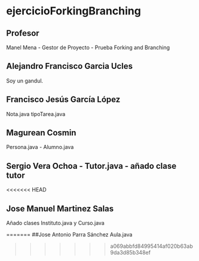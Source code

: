 # ejercicioForkingBranching
## Profesor
Manel Mena -  Gestor de Proyecto - Prueba Forking and Branching
## Alejandro Francisco Garcia Ucles 
Soy un gandul.
## Francisco Jesús García López
Nota.java
tipoTarea.java
## Magurean Cosmin
Persona.java - Alumno.java
## Sergio Vera Ochoa - Tutor.java - añado clase tutor
<<<<<<< HEAD

## Jose Manuel Martinez Salas
Añado clases Instituto.java y Curso.java

=======
##Jose Antonio Parra Sánchez
Aula.java
>>>>>>> a069abbfd84995414af020b63ab9da3d85b348ef
